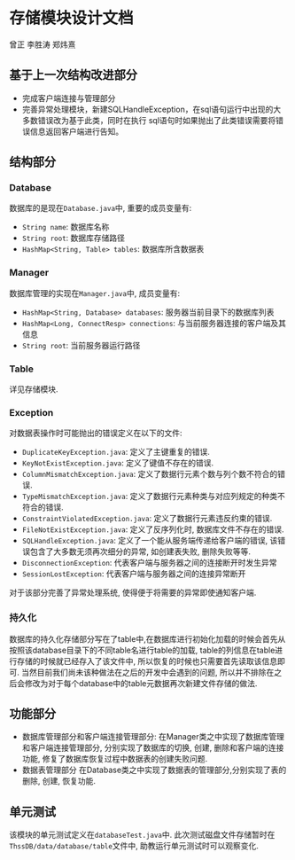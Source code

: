 # 存储模块设计文档
曾正 李胜涛 郑炜熹

## 基于上一次结构改进部分
- 完成客户端连接与管理部分
- 完善异常处理模块，新建SQLHandleException，在sql语句运行中出现的大多数错误改为基于此类，同时在执行
sql语句时如果抛出了此类错误需要将错误信息返回客户端进行告知。

## 结构部分

### Database

数据库的是现在`Database.java`中, 重要的成员变量有:
- `String name`: 数据库名称
- `String root`: 数据库存储路径
- `HashMap<String, Table> tables`: 数据库所含数据表

### Manager

数据库管理的实现在`Manager.java`中, 成员变量有:
- `HashMap<String, Database> databases`: 服务器当前目录下的数据库列表
- `HashMap<Long, ConnectResp> connections`: 与当前服务器连接的客户端及其信息
- `String root`: 当前服务器运行路径

### Table
详见存储模块. 

### Exception

对数据表操作时可能抛出的错误定义在以下的文件:

- `DuplicateKeyException.java`: 定义了主键重复的错误.
- `KeyNotExistException.java`: 定义了键值不存在的错误.
- `ColumnMismatchException.java`: 定义了数据行元素个数与列个数不符合的错误.
- `TypeMismatchException.java`: 定义了数据行元素种类与对应列规定的种类不符合的错误.
- `ConstraintViolatedException.java`: 定义了数据行元素违反约束的错误.
- `FileNotExistException.java`: 定义了反序列化时, 数据库文件不存在的错误.
- `SQLHandleException.java`: 定义了一个能从服务端传递给客户端的错误, 该错误包含了大多数无须再次细分的异常, 如创建表失败, 删除失败等等.
- `DisconnectionException`: 代表客户端与服务器之间的连接断开时发生异常
- `SessionLostException`: 代表客户端与服务器之间的连接异常断开

对于该部分完善了异常处理系统, 使得便于将需要的异常即使通知客户端. 

### 持久化
数据库的持久化存储部分写在了table中,在数据库进行初始化加载的时候会首先从按照该database目录下的不同table名进行table的加载, table的列信息在table进行存储的时候就已经存入了该文件中, 所以恢复的时候也只需要首先读取该信息即可. 当然目前我们尚未该种做法在之后的开发中会遇到的问题, 所以并不排除在之后会修改为对于每个database中的table元数据再次新建文件存储的做法.

## 功能部分

- 数据库管理部分和客户端连接管理部分: 
在Manager类之中实现了数据库管理和客户端连接管理部分, 分别实现了数据库的切换, 创建, 删除和客户端的连接功能, 修复了数据库恢复过程中数据表的创建失败问题.
- 数据表管理部分
在Database类之中实现了数据表的管理部分,分别实现了表的删除, 创建, 恢复功能.  

## 单元测试
该模块的单元测试定义在`databaseTest.java`中. 此次测试磁盘文件存储暂时在`ThssDB/data/database/table`文件中, 助教运行单元测试时可以观察变化.